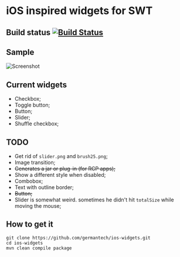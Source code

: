 # ﻿iOS inspired widgets for SWT

## Build status [![Build Status](https://secure.travis-ci.org/germantech/ios-widgets.png?branch=master)](http://travis-ci.org/germantech/ios-widgets)

## Sample
![Screenshot](http://i.imgur.com/kXG6f.png)

## Current widgets
* Checkbox;
* Toggle button;  
* Button;
* Slider;  
* Shuffle checkbox;

## TODO  
* Get rid of `slider.png` and `brush25.png`;  
* Image transition;  
* ~~Generates a jar or plug-in (for RCP apps);~~    
* Show a different style when disabled;  
* Combobox;  
* Text with outline border;    
* ~~Button;~~
* Slider is somewhat weird. sometimes he didn't hit `totalSize` while moving the mouse;  

## How to get it

```
git clone https://github.com/germantech/ios-widgets.git  
cd ios-widgets  
mvn clean compile package
```